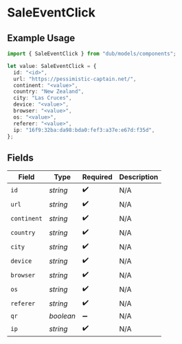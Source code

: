 # SaleEventClick

## Example Usage

```typescript
import { SaleEventClick } from "dub/models/components";

let value: SaleEventClick = {
  id: "<id>",
  url: "https://pessimistic-captain.net/",
  continent: "<value>",
  country: "New Zealand",
  city: "Las Cruces",
  device: "<value>",
  browser: "<value>",
  os: "<value>",
  referer: "<value>",
  ip: "16f9:32ba:da98:bda0:fef3:a37e:e67d:f35d",
};
```

## Fields

| Field              | Type               | Required           | Description        |
| ------------------ | ------------------ | ------------------ | ------------------ |
| `id`               | *string*           | :heavy_check_mark: | N/A                |
| `url`              | *string*           | :heavy_check_mark: | N/A                |
| `continent`        | *string*           | :heavy_check_mark: | N/A                |
| `country`          | *string*           | :heavy_check_mark: | N/A                |
| `city`             | *string*           | :heavy_check_mark: | N/A                |
| `device`           | *string*           | :heavy_check_mark: | N/A                |
| `browser`          | *string*           | :heavy_check_mark: | N/A                |
| `os`               | *string*           | :heavy_check_mark: | N/A                |
| `referer`          | *string*           | :heavy_check_mark: | N/A                |
| `qr`               | *boolean*          | :heavy_minus_sign: | N/A                |
| `ip`               | *string*           | :heavy_check_mark: | N/A                |